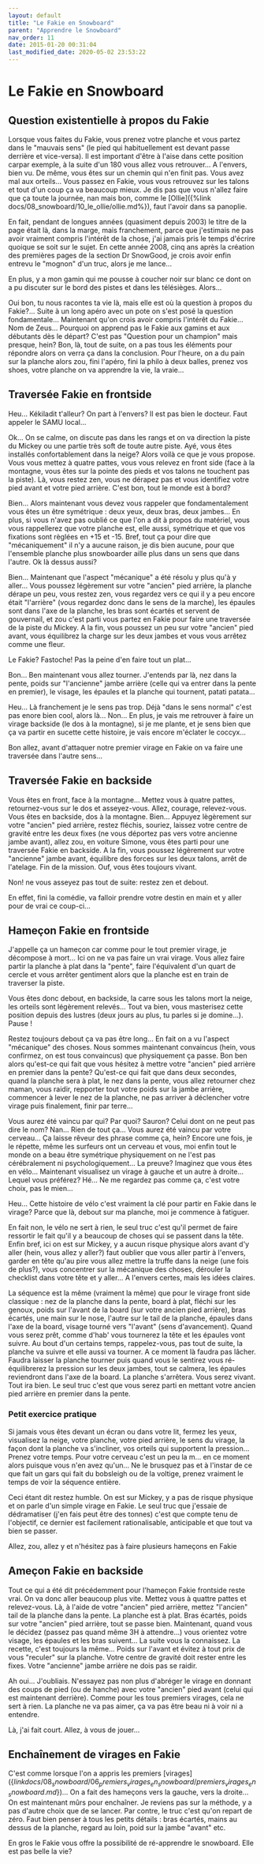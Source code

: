 ```yaml
---
layout: default
title: "Le Fakie en Snowboard"
parent: "Apprendre le Snowboard"
nav_order: 11
date: 2015-01-20 00:31:04
last_modified_date: 2020-05-02 23:53:22
---
```



# Le Fakie en Snowboard

## Question existentielle à propos du Fakie

Lorsque vous faites du Fakie, vous prenez votre planche et vous partez dans le "mauvais sens" (le pied qui habituellement est devant passe derrière et vice-versa). Il est important d'être à l'aise dans cette position carpar exemple, à la suite d'un 180 vous allez vous retrouver... A l'envers, bien vu. De même, vous êtes sur un chemin qui n'en finit pas. Vous avez mal aux orteils... Vous passez en Fakie, vous vous retrouvez sur les talons et tout d'un coup ça va beaucoup mieux. Je dis pas que vous n'allez faire que ça toute la journée, nan mais bon, comme le [Ollie]({%link docs/08_snowboard/10_le_ollie/ollie.md%}), faut l'avoir dans sa panoplie.

En fait, pendant de longues années (quasiment depuis 2003) le titre de la page était là, dans la marge, mais franchement, parce que j'estimais ne pas avoir vraiment compris l'intérêt de la chose, j'ai jamais pris le temps d'écrire quoique se soit sur le sujet. En cette année 2008, cinq ans après la création des premières pages de la section Dr SnowGood, je crois avoir enfin entrevu le "mognon" d'un truc, alors je me lance...

En plus, y a mon gamin qui me pousse à coucher noir sur blanc ce dont on a pu discuter sur le bord des pistes et dans les télésièges. Alors...

Oui bon, tu nous racontes ta vie là, mais elle est où la question à propos du Fakie?... Suite à un long apéro avec un pote on s'est posé la question fondamentale... Maintenant qu'on crois avoir compris l'intérêt du Fakie... Nom de Zeus... Pourquoi on apprend pas le Fakie aux gamins et aux débutants dès le départ? C'est pas "Question pour un champion" mais presque, hein? Bon, là, tout de suite, on a pas tous les éléments pour répondre alors on verra ça dans la conclusion. Pour l'heure, on a du pain sur la planche alors zou, fini l'apéro, fini la philo à deux balles, prenez vos shoes, votre planche on va apprendre la vie, la vraie...

## Traversée Fakie en frontside

Heu... Kékiladit t'alleur? On part à l'envers? Il est pas bien le docteur. Faut appeler le SAMU local...

Ok... On se calme, on discute pas dans les rangs et on va direction la piste du Mickey ou une partie très soft de toute autre piste. Ayé, vous êtes installés confortablement dans la neige? Alors voilà ce que je vous propose. Vous vous mettez à quatre pattes, vous vous relevez en front side (face à la montagne, vous êtes sur la pointe des pieds et vos talons ne touchent pas la piste). Là, vous restez zen, vous ne dérapez pas et vous identifiez votre pied avant et votre pied arrière. C'est bon, tout le monde est à bord?

Bien... Alors maintenant vous devez vous rappeler que fondamentalement vous êtes un être symétrique : deux yeux, deux bras, deux jambes... En plus, si vous n'avez pas oublié ce que l'on a dit à propos du matériel, vous vous rappellerez que votre planche est, elle aussi, symétrique et que vos fixations sont règlées en +15 et -15. Bref, tout ça pour dire que "mécaniquement" il n'y a aucune raison, je dis bien aucune, pour que l'ensemble planche plus snowboarder aille plus dans un sens que dans l'autre. Ok là dessus aussi?

Bien... Maintenant que l'aspect "mécanique" a été résolu y plus qu'à y aller... Vous poussez légèrement sur votre "ancien" pied arrière, la planche dérape un peu, vous restez zen, vous regardez vers ce qui il y a peu encore était "l'arrière" (vous regardez donc dans le sens de la marche), les épaules sont dans l'axe de la planche, les bras sont écartés et servent de gouvernail, et zou c'est parti vous partez en Fakie pour faire une traversée de la piste du Mickey. A la fin, vous poussez un peu sur votre "ancien" pied avant, vous équilibrez la charge sur les deux jambes et vous vous arrêtez comme une fleur.

Le Fakie? Fastoche! Pas la peine d'en faire tout un plat...

Bon... Ben maintenant vous allez tourner. J'entends par là, nez dans la pente, poids sur "l'ancienne" jambe arrière (celle qui va entrer dans la pente en premier), le visage, les épaules et la planche qui tournent, patati patata...

Heu... Là franchement je le sens pas trop. Déjà "dans le sens normal" c'est pas enore bien cool, alors là... Non... En plus, je vais me retrouver à faire un virage backside (le dos à la montagne), si je me plante, et je sens bien que ça va partir en sucette cette histoire, je vais encore m'éclater le coccyx...

Bon allez, avant d'attaquer notre premier virage en Fakie on va faire une traversée dans l'autre sens...

## Traversée Fakie en backside

Vous êtes en front, face à la montagne... Mettez vous à quatre pattes, retournez-vous sur le dos et asseyez-vous. Allez, courage, relevez-vous. Vous êtes en backside, dos à la montagne. Bien... Appuyez lègèrement sur votre "ancien" pied arrière, restez fléchis, souriez, laissez votre centre de gravité entre les deux fixes (ne vous déportez pas vers votre ancienne jambe avant), allez zou, en voiture Simone, vous êtes parti pour une traversée Fakie en backside. A la fin, vous poussez légèrement sur votre "ancienne" jambe avant, équilibre des forces sur les deux talons, arrêt de l'atelage. Fin de la mission. Ouf, vous êtes toujours vivant.

Non! ne vous asseyez pas tout de suite: restez zen et debout.

En effet, fini la comédie, va falloir prendre votre destin en main et y aller pour de vrai ce coup-ci...

## Hameçon Fakie en frontside

J'appelle ça un hameçon car comme pour le tout premier virage, je décompose à mort... Ici on ne va pas faire un vrai virage. Vous allez faire partir la planche à plat dans la "pente", faire l'équivalent d'un quart de cercle et vous arrêter gentiment alors que la planche est en train de traverser la piste.

Vous êtes donc debout, en backside, la carre sous les talons mort la neige, les orteils sont légèrement relevés... Tout va bien, vous masterisez cette position depuis des lustres (deux jours au plus, tu parles si je domine...). Pause !

Restez toujours debout ça va pas être long... En fait on a vu l'aspect "mécanique" des choses. Nous sommes maintenant convaincus (hein, vous confirmez, on est tous convaincus) que physiquement ça passe. Bon ben alors qu'est-ce qui fait que vous hésitez à mettre votre "ancien" pied arrière en premier dans la pente? Qu'est-ce qui fait que dans deux secondes, quand la planche sera à plat, le nez dans la pente, vous allez retourner chez maman, vous raidir, repporter tout votre poids sur la jambe arrière, commencer à lever le nez de la planche, ne pas arriver à déclencher votre virage puis finalement, finir par terre...

Vous aurez été vaincu par qui? Par quoi? Sauron? Celui dont on ne peut pas dire le nom? Nan... Rien de tout ça... Vous aurez été vaincu par votre cerveau... Ça laisse rêveur des phrase comme ça, hein? Encore une fois, je le répette, même les surfeurs ont un cerveau et vous, moi enfin tout le monde on a beau être symétrique physiquement on ne l'est pas cérébralement ni psychologiquement... La preuve? Imaginez que vous êtes en vélo... Maintenant visualisez un virage à gauche et un autre à droite... Lequel vous préférez? Hé... Ne me regardez pas comme ça, c'est votre choix, pas le mien...

Heu... Cette histoire de vélo c'est vraiment la clé pour partir en Fakie dans le virage? Parce que là, debout sur ma planche, moi je commence à fatiguer.

En fait non, le vélo ne sert à rien, le seul truc c'est qu'il permet de faire ressortir le fait qu'il y a beaucoup de choses qui se passent dans la tête. Enfin bref, ici on est sur Mickey, y a aucun risque physique alors avant d'y aller (hein, vous allez y aller?) faut oublier que vous aller partir à l'envers, garder en tête qu'au pire vous allez mettre la truffe dans la neige (une fois de plus?), vous concentrer sur la mécanique des choses, dérouler la checklist dans votre tête et y aller... A l'envers certes, mais les idées claires.

La séquence est la même (vraiment la même) que pour le virage front side classique : nez de la planche dans la pente, board à plat, fléchi sur les genoux, poids sur l'avant de la board (sur votre ancien pied arrière), bras écartés, une main sur le nose, l'autre sur le tail de la planche, épaules dans l'axe de la board, visage tourné vers "l'avant" (sens d'avancement). Quand vous serez prêt, comme d'hab' vous tournerez la tête et les épaules vont suivre. Au bout d'un certains temps, rappelez-vous, pas tout de suite, la planche va suivre et elle aussi va tourner. A ce moment là faudra pas lâcher. Faudra laisser la planche tourner puis quand vous le sentirez vous ré-équilibrerez la pression sur les deux jambes, tout se calmera, les épaules reviendront dans l'axe de la board. La planche s'arrêtera. Vous serez vivant. Tout ira bien. Le seul truc c'est que vous serez parti en mettant votre ancien pied arrière en premier dans la pente.

### Petit exercice pratique

Si jamais vous êtes devant un écran ou dans votre lit, fermez les yeux, visualisez la neige, votre planche, votre pied arrière, le sens du virage, la façon dont la planche va s'incliner, vos orteils qui supportent la pression... Prenez votre temps. Pour votre cerveau c'est un peu la m... en ce moment alors puisque vous n'en avez qu'un... Ne le brusquez pas et à l'instar de ce que fait un gars qui fait du bobsleigh ou de la voltige, prenez vraiment le temps de voir la séquence entière.

Ceci étant dit restez humble. On est sur Mickey, y a pas de risque physique et on parle d'un simple virage en Fakie. Le seul truc que j'essaie de dédramatiser (j'en fais peut être des tonnes) c'est que compte tenu de l'objectif, ce dernier est facilement rationalisable, anticipable et que tout va bien se passer.

Allez, zou, allez y et n'hésitez pas à faire plusieurs hameçons en Fakie

## Ameçon Fakie en backside

Tout ce qui a été dit précédemment pour l'hameçon Fakie frontside reste vrai. On va donc aller beaucoup plus vite. Mettez vous à quattre pattes et relevez-vous. Là, à l'aide de votre "ancien" pied arrière, mettez "l'ancien" tail de la planche dans la pente. La planche est à plat. Bras écartés, poids sur votre "ancien" pied arrière, tout se passe bien. Maintenant, quand vous le décidez (passez pas quand même 3H à attendre...) vous orientez votre visage, les épaules et les bras suivent... La suite vous la connaissez. La recette, c'est toujours la même... Poids sur l'avant et évitez à tout prix de vous "reculer" sur la planche. Votre centre de gravité doit rester entre les fixes. Votre "ancienne" jambe arrière ne dois pas se raidir.

Ah oui... J'oubliais. N'essayez pas non plus d'abréger le virage en donnant des coups de pied (ou de hanche) avec votre "ancien" pied avant (celui qui est maintenant derrière). Comme pour les tous premiers virages, cela ne sert à rien. La planche ne va pas aimer, ça va pas être beau ni à voir ni a entendre.

Là, j'ai fait court. Allez, à vous de jouer...

## Enchaînement de virages en Fakie

C'est comme lorsque l'on a appris les premiers [virages]({$link docs/08_snowboard/06_premiers_virages_en_snowboard/premiers_virages_en_snowboard.md$})... On a fait des hameçons vers la gauche, vers la droite... On est maintenant mûrs pour enchaîner. Je reviens pas sur la méthode, y a pas d'autre choix que de se lancer. Par contre, le truc c'est qu'on repart de zéro. Faut bien penser à tous les petits détails : bras écartés, mains au dessus de la planche, regard au loin, poid sur la jambe "avant" etc.

En gros le Fakie vous offre la possibilité de ré-apprendre le snowboard. Elle est pas belle la vie?


